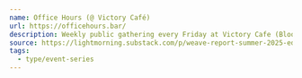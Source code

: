 ```yaml
---
name: Office Hours (@ Victory Café)
url: https://officehours.bar/
description: Weekly public gathering every Friday at Victory Cafe (Bloor+Bathurst) starting at 6:30 pm and going until approximately 9, or until you make other plans. Look for the table with the horse figurine, come sit down, introduce yourself, and meet people!
source: https://lightmorning.substack.com/p/weave-report-summer-2025-edition
tags:
  - type/event-series
---
```

